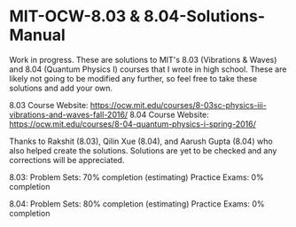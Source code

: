 # MIT-OCW-8.03 & 8.04-Solutions-Manual

Work in progress. These are solutions to MIT's 8.03 (Vibrations & Waves) and 8.04 (Quantum Physics I) courses that I wrote in high school. These are likely not going to be modified any further, so feel free to take these solutions and add your own. 

8.03 Course Website: https://ocw.mit.edu/courses/8-03sc-physics-iii-vibrations-and-waves-fall-2016/
8.04 Course Website: https://ocw.mit.edu/courses/8-04-quantum-physics-i-spring-2016/

Thanks to Rakshit (8.03), Qilin Xue (8.04), and Aarush Gupta (8.04) who also helped create the solutions. Solutions are yet to be checked and any corrections will be appreciated.

8.03:
Problem Sets: 70% completion (estimating)
Practice Exams: 0% completion

8.04:
Problem Sets: 80% completion (estimating)
Practice Exams: 0% completion

